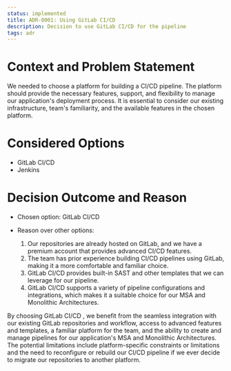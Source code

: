 ```yaml
---
status: implemented
title: ADR-0001: Using GitLab CI/CD
description: Decision to use GitLab CI/CD for the pipeline
tags: adr
---
```


# Context and Problem Statement

We needed to choose a platform for building a CI/CD pipeline. The platform should provide the necessary features, support, and flexibility to manage our application's deployment process. It is essential to consider our existing infrastructure, team's familiarity, and the available features in the chosen platform.

# Considered Options

* GitLab CI/CD
* Jenkins

# Decision Outcome and Reason

* Chosen option: GitLab CI/CD
* Reason over other options:

  1. Our repositories are already hosted on GitLab, and we have a premium account that provides advanced CI/CD features.
  2. The team has prior experience building CI/CD pipelines using GitLab, making it a more comfortable and familiar choice.
  3. GitLab CI/CD provides built-in SAST and other templates that we can leverage for our pipeline.
  4. GitLab CI/CD supports a variety of pipeline configurations and integrations, which makes it a suitable choice for our MSA and Monolithic Architectures.

By choosing GitLab CI/CD , we benefit from the seamless integration with our existing GitLab repositories and workflow, access to advanced features and templates, a familiar platform for the team, and the ability to create and manage pipelines for our application's MSA and Monolithic Architectures. The potential limitations include platform-specific constraints or limitations and the need to reconfigure or rebuild our CI/CD pipeline if we ever decide to migrate our repositories to another platform.
